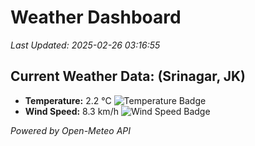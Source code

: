 
# Weather Dashboard

_Last Updated: 2025-02-26 03:16:55_

## Current Weather Data: (Srinagar, JK)
- **Temperature:** 2.2 °C ![Temperature Badge](https://img.shields.io/badge/Temperature-Low%20Temp-blue)
- **Wind Speed:** 8.3 km/h ![Wind Speed Badge](https://img.shields.io/badge/Wind%20Speed-Light%20Wind-blue)

*Powered by Open-Meteo API*
